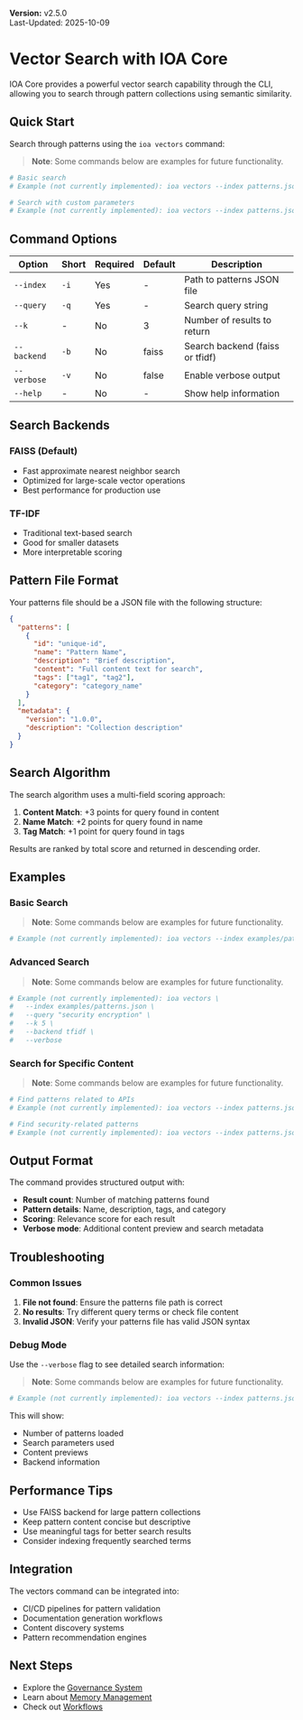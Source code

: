 **Version:** v2.5.0  
Last-Updated: 2025-10-09

<!-- SPDX-License-Identifier: Apache-2.0
<!-- Copyright (c) 2025 OrchIntel Systems Ltd.
<!-- https://orchintel.com | https://ioa.systems
<!--
<!-- Part of IOA Core (Open Source Edition). See LICENSE at repo root.
-->

# Vector Search with IOA Core

IOA Core provides a powerful vector search capability through the CLI, allowing you to search through pattern collections using semantic similarity.

## Quick Start

Search through patterns using the `ioa vectors` command:

> **Note**: Some commands below are examples for future functionality.

```bash
# Basic search
# Example (not currently implemented): ioa vectors --index patterns.json --query "machine learning"

# Search with custom parameters
# Example (not currently implemented): ioa vectors --index patterns.json --query "data processing" --k 5 --backend tfidf --verbose
```

## Command Options

| Option | Short | Required | Default | Description |
|--------|-------|----------|---------|-------------|
| `--index` | `-i` | Yes | - | Path to patterns JSON file |
| `--query` | `-q` | Yes | - | Search query string |
| `--k` | - | No | 3 | Number of results to return |
| `--backend` | `-b` | No | faiss | Search backend (faiss or tfidf) |
| `--verbose` | `-v` | No | false | Enable verbose output |
| `--help` | - | No | - | Show help information |

## Search Backends

### FAISS (Default)
- Fast approximate nearest neighbor search
- Optimized for large-scale vector operations
- Best performance for production use

### TF-IDF
- Traditional text-based search
- Good for smaller datasets
- More interpretable scoring

## Pattern File Format

Your patterns file should be a JSON file with the following structure:

```json
{
  "patterns": [
    {
      "id": "unique-id",
      "name": "Pattern Name",
      "description": "Brief description",
      "content": "Full content text for search",
      "tags": ["tag1", "tag2"],
      "category": "category_name"
    }
  ],
  "metadata": {
    "version": "1.0.0",
    "description": "Collection description"
  }
}
```

## Search Algorithm

The search algorithm uses a multi-field scoring approach:

1. **Content Match**: +3 points for query found in content
2. **Name Match**: +2 points for query found in name
3. **Tag Match**: +1 point for query found in tags

Results are ranked by total score and returned in descending order.

## Examples

### Basic Search
> **Note**: Some commands below are examples for future functionality.

```bash
# Example (not currently implemented): ioa vectors --index examples/patterns.json --query "hello world"
```

### Advanced Search
> **Note**: Some commands below are examples for future functionality.

```bash
# Example (not currently implemented): ioa vectors \
#   --index examples/patterns.json \
#   --query "security encryption" \
#   --k 5 \
#   --backend tfidf \
#   --verbose
```

### Search for Specific Content
> **Note**: Some commands below are examples for future functionality.

```bash
# Find patterns related to APIs
# Example (not currently implemented): ioa vectors --index patterns.json --query "api integration"

# Find security-related patterns
# Example (not currently implemented): ioa vectors --index patterns.json --query "authentication"
```

## Output Format

The command provides structured output with:

- **Result count**: Number of matching patterns found
- **Pattern details**: Name, description, tags, and category
- **Scoring**: Relevance score for each result
- **Verbose mode**: Additional content preview and search metadata

## Troubleshooting

### Common Issues

1. **File not found**: Ensure the patterns file path is correct
2. **No results**: Try different query terms or check file content
3. **Invalid JSON**: Verify your patterns file has valid JSON syntax

### Debug Mode

Use the `--verbose` flag to see detailed search information:

> **Note**: Some commands below are examples for future functionality.

```bash
# Example (not currently implemented): ioa vectors --index patterns.json --query "test" --verbose
```

This will show:
- Number of patterns loaded
- Search parameters used
- Content previews
- Backend information

## Performance Tips

- Use FAISS backend for large pattern collections
- Keep pattern content concise but descriptive
- Use meaningful tags for better search results
- Consider indexing frequently searched terms

## Integration

The vectors command can be integrated into:

- CI/CD pipelines for pattern validation
- Documentation generation workflows
- Content discovery systems
- Pattern recommendation engines

## Next Steps

- Explore the [Governance System](../governance/GOVERNANCE.md)
- Learn about [Memory Management](../MEMORY_ENGINE.md)
- Check out [Workflows](../WORKFLOWS.md)

